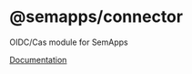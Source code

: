 # @semapps/connector

OIDC/Cas module for SemApps

[Documentation](https://semapps.org/docs/packages/connector)
